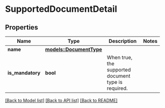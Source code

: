 # SupportedDocumentDetail

## Properties

Name | Type | Description | Notes
------------ | ------------- | ------------- | -------------
**name** | [**models::DocumentType**](DocumentType.md) |  | 
**is_mandatory** | **bool** | When true, the supported document type is required. | 

[[Back to Model list]](../README.md#documentation-for-models) [[Back to API list]](../README.md#documentation-for-api-endpoints) [[Back to README]](../README.md)


